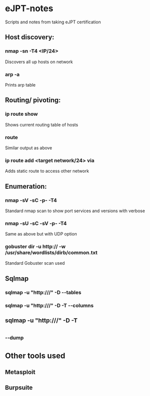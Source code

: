 # eJPT-notes
Scripts and notes from taking eJPT certification 


## Host discovery:
### nmap -sn -T4 <IP/24>     
Discovers all up hosts on network

### arp -a                   
Prints arp table


## Routing/ pivoting:
### ip route show            
Shows current routing table of hosts

### route                   
Similar output as above

### ip route add <target network/24> via <ip>      
Adds static route to access other network


## Enumeration:
### nmap -sV -sC -p- -T4 <IP>		    
Standard nmap scan to show port services and versions with verbose

### nmap -sU -sC -sV -p- -T4 <IP>   
Same as above but with UDP option

### gobuster dir -u http://<IP> -w /usr/share/wordlists/dirb/common.txt   
Standard Gobuster scan used


## Sqlmap
### sqlmap -u "http://<url>/" -D <database> --tables
### sqlmap -u "http://<url>/" -D <database> -T <table> --columns
### sqlmap -u "http://<url>/" -D <database> -T <table> --dump


## Other tools used
### Metasploit
### Burpsuite

